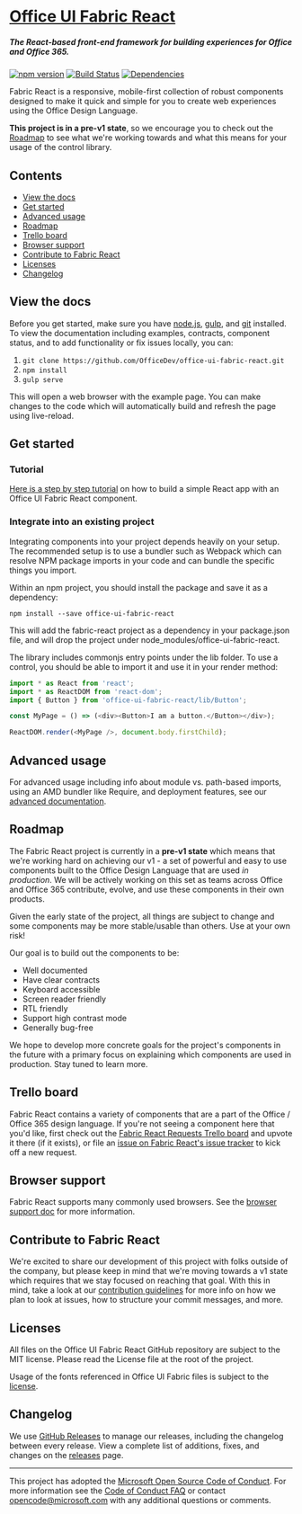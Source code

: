 # [Office UI Fabric React](http://dev.office.com/fabric)

##### The React-based front-end framework for building experiences for Office and Office 365.

[![npm version](https://badge.fury.io/js/office-ui-fabric-react.svg)](https://badge.fury.io/js/office-ui-fabric-react)
[![Build Status](https://travis-ci.org/OfficeDev/office-ui-fabric-react.svg?branch=master)](https://travis-ci.org/OfficeDev/office-ui-fabric-react)
[![Dependencies](https://david-dm.org/OfficeDev/office-ui-fabric-react.svg)](https://david-dm.org/OfficeDev/office-ui-fabric-react)

Fabric React is a responsive, mobile-first collection of robust components designed to make it quick and simple for you to create web experiences using the Office Design Language.

**This project is in a pre-v1 state**, so we encourage you to check out the [Roadmap](#roadmap) to see what we're working towards and what this means for your usage of the control library.

## Contents

- [View the docs](#view-the-docs)
- [Get started](#get-started)
- [Advanced usage](#advanced-usage)
- [Roadmap](#roadmap)
- [Trello board](#trello-board)
- [Browser support](#browser-support)
- [Contribute to Fabric React](#contribute-to-fabric-react)
- [Licenses](#licenses)
- [Changelog](#changelog)


## View the docs

Before you get started, make sure you have [node.js](https://nodejs.org/), [gulp](http://gulpjs.com/), and [git](https://git-scm.com/) installed. To view the documentation including examples, contracts, component status, and to add functionality or fix issues locally, you can:

1. `git clone https://github.com/OfficeDev/office-ui-fabric-react.git`
2. `npm install`
3. `gulp serve`

This will open a web browser with the example page. You can make changes to the code which will automatically build and refresh the page using live-reload.


## Get started

### Tutorial
[Here is a step by step tutorial](https://github.com/OfficeDev/office-ui-fabric-react/blob/master/ghdocs/README.md) on how to build a simple React app with an Office UI Fabric React component.

### Integrate into an existing project
Integrating components into your project depends heavily on your setup. The recommended setup is to use a bundler such as Webpack which can resolve NPM package imports in your code and can bundle the specific things you import.

Within an npm project, you should install the package and save it as a dependency:

```
npm install --save office-ui-fabric-react
```

This will add the fabric-react project as a dependency in your package.json file, and will drop the project under node_modules/office-ui-fabric-react.

The library includes commonjs entry points under the lib folder. To use a control, you should be able to import it and use it in your render method:

```js
import * as React from 'react';
import * as ReactDOM from 'react-dom';
import { Button } from 'office-ui-fabric-react/lib/Button';

const MyPage = () => (<div><Button>I am a button.</Button></div>);

ReactDOM.render(<MyPage />, document.body.firstChild);
```

## Advanced usage

For advanced usage including info about module vs. path-based imports, using an AMD bundler like Require, and deployment features, see our [advanced documentation](https://github.com/OfficeDev/office-ui-fabric-react/blob/master/ghdocs/ADVANCED.md).


## Roadmap

The Fabric React project is currently in a **pre-v1 state** which means that we're working hard on achieving our v1 - a set of powerful and easy to use components built to the Office Design Language that are used *in production*. We will be actively working on this set as teams across Office and Office 365 contribute, evolve, and use these components in their own products.

Given the early state of the project, all things are subject to change and some components may be more stable/usable than others. Use at your own risk!

Our goal is to build out the components to be:
- Well documented
- Have clear contracts
- Keyboard accessible
- Screen reader friendly
- RTL friendly
- Support high contrast mode
- Generally bug-free

We hope to develop more concrete goals for the project's components in the future with a primary focus on explaining which components are used in production. Stay tuned to learn more.

## Trello board

Fabric React contains a variety of components that are a part of the Office / Office 365 design language. If you're not seeing a component here that you'd like, first check out the [Fabric React Requests Trello board](https://trello.com/b/hBP8XdvR/office-ui-fabric-react-requests) and upvote it there (if it exists), or file an [issue on Fabric React's issue tracker](https://github.com/OfficeDev/office-ui-fabric-react/issues) to kick off a new request.


## Browser support

Fabric React supports many commonly used browsers. See the [browser support doc](https://github.com/OfficeDev/office-ui-fabric-react/blob/master/ghdocs/BROWSERSUPPORT.md) for more information.


## Contribute to Fabric React

We're excited to share our development of this project with folks outside of the company, but please keep in mind that we're moving towards a v1 state which requires that we stay focused on reaching that goal. With this in mind, take a look at our [contribution guidelines](https://github.com/OfficeDev/office-ui-fabric-react/blob/master/ghdocs/CONTRIBUTING.md) for more info on how we plan to look at issues, how to structure your commit messages, and more.


## Licenses

All files on the Office UI Fabric React GitHub repository are subject to the MIT license. Please read the License file at the root of the project.

Usage of the fonts referenced in Office UI Fabric files is subject to the [license](https://spoprod-a.akamaihd.net/files/fabric/assets/license.txt).


## Changelog

We use [GitHub Releases](https://github.com/blog/1547-release-your-software) to manage our releases, including the changelog between every release. View a complete list of additions, fixes, and changes on the [releases](https://github.com/OfficeDev/office-ui-fabric-react/releases) page.

- - -

This project has adopted the [Microsoft Open Source Code of Conduct](https://opensource.microsoft.com/codeofconduct/). For more information see the [Code of Conduct FAQ](https://opensource.microsoft.com/codeofconduct/faq/) or contact [opencode@microsoft.com](mailto:opencode@microsoft.com) with any additional questions or comments.
